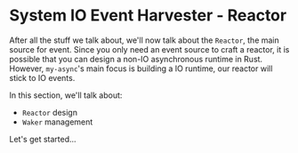 # System IO Event Harvester - Reactor

After all the stuff we talk about, we'll now talk about the `Reactor`, the main source for event.
Since you only need an event source to craft a reactor, it is possible that you can design a
non-IO asynchronous runtime in Rust. However, `my-async`'s main focus is building a IO runtime,
our reactor will stick to IO events.

In this section, we'll talk about:

- `Reactor` design
- `Waker` management

Let's get started...
